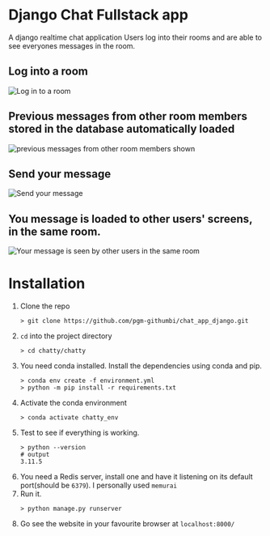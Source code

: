 # Django Chat Fullstack app
A django realtime chat application
Users log into their rooms and are able to see everyones messages in the room.

## Log into a room
![Log in to a room](https://github.com/pgm-githumbi/chat_app_django/assets/85244060/b59e041f-2143-410a-b738-f122fda88136)

## Previous messages from other room members stored in the database automatically loaded
![previous messages from other room members shown](https://github.com/pgm-githumbi/chat_app_django/assets/85244060/f5b9a6c4-9c4e-44c7-9560-a82f05e8ebae)

## Send your message
![Send your message](https://github.com/pgm-githumbi/chat_app_django/assets/85244060/aaecb366-5012-4532-ac41-1100ce4383c8)

## You message is loaded to other users' screens, in the same room.

![Your message is seen by other users in the same room](https://github.com/pgm-githumbi/chat_app_django/assets/85244060/098ac77a-3318-42e3-91f6-1c604c09a881)

# Installation
1. Clone the repo
   ```
   > git clone https://github.com/pgm-githumbi/chat_app_django.git
   ```
2. ```cd``` into the project directory
   ```
   > cd chatty/chatty
   ```
3. You need conda installed. Install the dependencies using conda and pip.
   ```
   > conda env create -f environment.yml
   > python -m pip install -r requirements.txt
   ```
4. Activate the conda environment
   ```
   > conda activate chatty_env
   ```
5. Test to see if everything is working.
   ```
   > python --version
   # output
   3.11.5
   ```
6. You need a Redis server, install one and have it listening on its default port(should be ```6379```). I personally used ```memurai```
7. Run it.
   ```
   > python manage.py runserver
   ```
8. Go see the website in your favourite browser at ```localhost:8000/```
